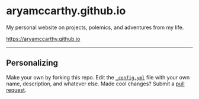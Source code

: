 # aryamccarthy.github.io

My personal website on projects, polemics, and adventures from my life.

https://aryamccarthy.github.io

---

## Personalizing

Make your own by forking this repo. Edit the [`_config.yml`](https://github.com/aryamccarthy/aryamccarthy.github.io/blob/master/_config.yml) file with your own name, description, and whatever else. Made cool changes? Submit a [pull request](https://github.com/aryamccarthy/aryamccarthy.github.io/compare).
